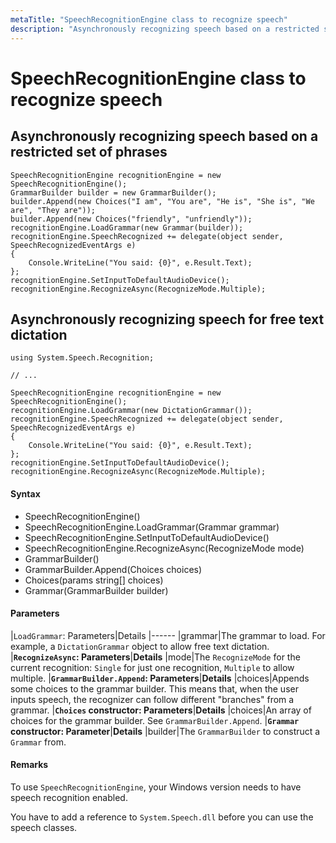 ```yaml
---
metaTitle: "SpeechRecognitionEngine class to recognize speech"
description: "Asynchronously recognizing speech based on a restricted set of phrases, Asynchronously recognizing speech for free text dictation"
---
```


# SpeechRecognitionEngine class to recognize speech



## Asynchronously recognizing speech based on a restricted set of phrases


```dotnet
SpeechRecognitionEngine recognitionEngine = new SpeechRecognitionEngine();
GrammarBuilder builder = new GrammarBuilder();
builder.Append(new Choices("I am", "You are", "He is", "She is", "We are", "They are"));
builder.Append(new Choices("friendly", "unfriendly"));
recognitionEngine.LoadGrammar(new Grammar(builder));
recognitionEngine.SpeechRecognized += delegate(object sender, SpeechRecognizedEventArgs e)
{
    Console.WriteLine("You said: {0}", e.Result.Text);
};
recognitionEngine.SetInputToDefaultAudioDevice();
recognitionEngine.RecognizeAsync(RecognizeMode.Multiple);

```



## Asynchronously recognizing speech for free text dictation


```dotnet
using System.Speech.Recognition;

// ...

SpeechRecognitionEngine recognitionEngine = new SpeechRecognitionEngine();
recognitionEngine.LoadGrammar(new DictationGrammar());
recognitionEngine.SpeechRecognized += delegate(object sender, SpeechRecognizedEventArgs e)
{
    Console.WriteLine("You said: {0}", e.Result.Text);
};
recognitionEngine.SetInputToDefaultAudioDevice();
recognitionEngine.RecognizeAsync(RecognizeMode.Multiple);

```



#### Syntax


- SpeechRecognitionEngine()
- SpeechRecognitionEngine.LoadGrammar(Grammar grammar)
- SpeechRecognitionEngine.SetInputToDefaultAudioDevice()
- SpeechRecognitionEngine.RecognizeAsync(RecognizeMode mode)
- GrammarBuilder()
- GrammarBuilder.Append(Choices choices)
- Choices(params string[] choices)
- Grammar(GrammarBuilder builder)



#### Parameters


|`LoadGrammar`: Parameters|Details
|------
|grammar|The grammar to load. For example, a `DictationGrammar` object to allow free text dictation.
|**`RecognizeAsync`: Parameters**|**Details**
|mode|The `RecognizeMode` for the current recognition: `Single` for just one recognition, `Multiple` to allow multiple.
|**`GrammarBuilder.Append`: Parameters**|**Details**
|choices|Appends some choices to the grammar builder. This means that, when the user inputs speech, the recognizer can follow different "branches" from a grammar.
|**`Choices` constructor: Parameters**|**Details**
|choices|An array of choices for the grammar builder. See `GrammarBuilder.Append`.
|**`Grammar` constructor: Parameter**|**Details**
|builder|The `GrammarBuilder` to construct a `Grammar` from.



#### Remarks


To use `SpeechRecognitionEngine`, your Windows version needs to have speech recognition enabled.

You have to add a reference to `System.Speech.dll` before you can use the speech classes.

